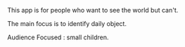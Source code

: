 This app is for people who want to see the world but can't.

The main focus is to identify daily object.

Audience Focused : small children.